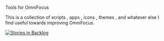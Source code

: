 Tools for OmniFocus

This is a collection of scripts , apps , icons , themes , and whatever else I find useful towards improving OmniFocus.


[![Stories in Backlog](https://badge.waffle.io/mumblingsages/Tools_For_OmniFocus.svg?label=ready&title=Ready)](http://waffle.io/mumblingsages/Tools_For_OmniFocus)
